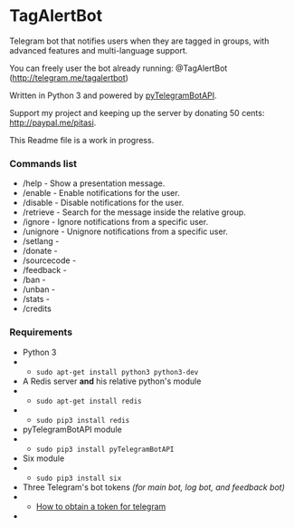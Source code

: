 # TagAlertBot
Telegram bot that notifies users when they are tagged in groups, 
with advanced features and multi-language support.

You can freely user the bot already running: @TagAlertBot (http://telegram.me/tagalertbot)

Written in Python 3 and powered by
[pyTelegramBotAPI](https://github.com/eternnoir/pyTelegramBotAPI).

Support my project and keeping up the server by donating 50 cents: http://paypal.me/pitasi.

This Readme file is a work in progress.

### Commands list
* /help - Show a presentation message.
* /enable - Enable notifications for the user.
* /disable - Disable notifications for the user.
* /retrieve - Search for the message inside the relative group.
* /ignore - Ignore notifications from a specific user.
* /unignore - Unignore notifications from a specific user.
* /setlang - 
* /donate - 
* /sourcecode - 
* /feedback -
* /ban -
* /unban - 
* /stats -
* /credits

### Requirements
* Python 3
* * `sudo apt-get install python3 python3-dev`
* A Redis server __and__ his relative python's module
* * `sudo apt-get install redis`
* * `sudo pip3 install redis`
* pyTelegramBotAPI module
* * `sudo pip3 install pyTelegramBotAPI`
* Six module
* * `sudo pip3 install six`
* Three Telegram's bot tokens _(for main bot, log bot, and feedback bot)_
* * [How to obtain a token for telegram](http://google.it)
* 